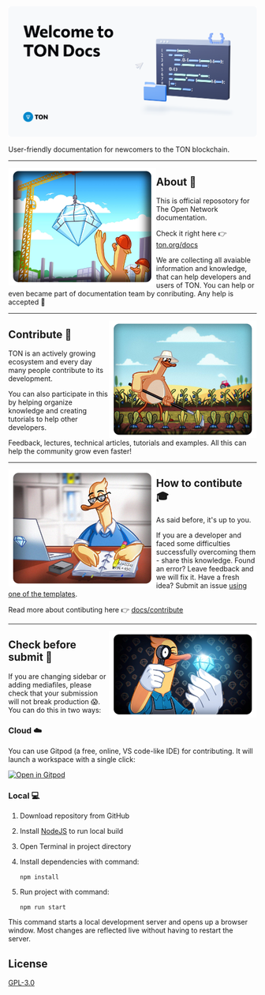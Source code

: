 
![preview](/static/img/snippet.png)

User-friendly documentation for newcomers to the TON blockchain.

---

<img align="left" width="300px" src="static\img\readme\about.png">

## About 🐥

This is official reposotory for The Open Network documentation.

Check it right here 👉 [ton.org/docs](https://ton.org/docs)

We are collecting all avaiable information and knowledge, that can help developers and users of TON.
You can help or even became part of documentation team by conributing. Any help is accepted 🤗

---

<img align="right" width="300px" src="static\img\readme\contribute.png">

##  Contribute 🌱

TON is an actively growing ecosystem and every day many people contribute to its development. 

You can also participate in this by helping organize knowledge and creating tutorials to help other developers.

Feedback, lectures, technical articles, tutorials and examples. All this can help the community grow even faster!


---

<img align="left" width="300px" src="static\img\readme\how.png">

## How to contibute 🎓

As said before, it's up to you.

If you are a developer and faced some difficulties successfully overcoming them - share this knowledge.
Found an error? Leave feedback and we will fix it.
Have a fresh idea? Submit an issue [using one of the templates](https://github.com/ton-community/ton-docs/issues/new/choose).

Read more about contibuting here 👉 [docs/contribute](https://ton.org/docs/contribute)



---

<img align="right" width="300px" src="static\img\readme\check.png">

## Check before submit 🔎


If you are changing sidebar or adding mediafiles, please check that your submission will not break production 😱. You can do this in two ways:

### Cloud ☁️

You can use Gitpod (a free, online, VS code-like IDE) for contributing. It will launch a workspace with a single click:

[![Open in Gitpod](https://gitpod.io/button/open-in-gitpod.svg)](https://gitpod.io/#https://github.com/ton-community/ton-docs)

### Local 💻

1. Download repository from GitHub
2. Install [NodeJS](https://nodejs.org/en/download/) to run local build
3. Open Terminal in project directory
4. Install dependencies with command:

    ```
    npm install
    ```
5. Run project with command:

    ```
    npm run start
    ```

This command starts a local development server and opens up a browser window. Most changes are reflected live without having to restart the server.

## License

[GPL-3.0](https://choosealicense.com/licenses/gpl-3.0/)

